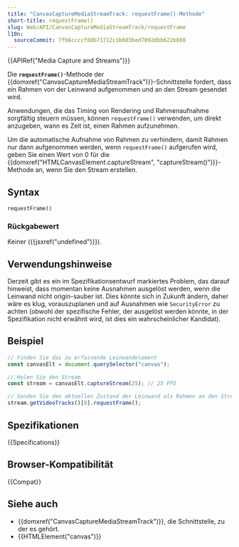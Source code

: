 ```yaml
---
title: "CanvasCaptureMediaStreamTrack: requestFrame()-Methode"
short-title: requestFrame()
slug: Web/API/CanvasCaptureMediaStreamTrack/requestFrame
l10n:
  sourceCommit: 7fb6ccccf88b71712c1b603bed7092dbb622b698
---
```


{{APIRef("Media Capture and Streams")}}

Die **`requestFrame()`**-Methode der {{domxref("CanvasCaptureMediaStreamTrack")}}-Schnittstelle fordert, dass ein Rahmen von der Leinwand aufgenommen und an den Stream gesendet wird.

Anwendungen, die das Timing von Rendering und Rahmenaufnahme sorgfältig steuern müssen, können `requestFrame()` verwenden, um direkt anzugeben, wann es Zeit ist, einen Rahmen aufzunehmen.

Um die automatische Aufnahme von Rahmen zu verhindern, damit Rahmen nur dann aufgenommen werden, wenn `requestFrame()` aufgerufen wird, geben Sie einen Wert von 0 für die {{domxref("HTMLCanvasElement.captureStream", "captureStream()")}}-Methode an, wenn Sie den Stream erstellen.

## Syntax

```js-nolint
requestFrame()
```

### Rückgabewert

Keiner ({{jsxref("undefined")}}).

## Verwendungshinweise

Derzeit gibt es ein im Spezifikationsentwurf markiertes Problem, das darauf hinweist, dass momentan keine Ausnahmen ausgelöst werden, wenn die Leinwand nicht origin-sauber ist. Dies könnte sich in Zukunft ändern, daher wäre es klug, vorauszuplanen und auf Ausnahmen wie `SecurityError` zu achten (obwohl der spezifische Fehler, der ausgelöst werden könnte, in der Spezifikation nicht erwähnt wird, ist dies ein wahrscheinlicher Kandidat).

## Beispiel

```js
// Finden Sie das zu erfassende Leinwandelement
const canvasElt = document.querySelector("canvas");

// Holen Sie den Stream
const stream = canvasElt.captureStream(25); // 25 FPS

// Senden Sie den aktuellen Zustand der Leinwand als Rahmen an den Stream
stream.getVideoTracks()[0].requestFrame();
```

## Spezifikationen

{{Specifications}}

## Browser-Kompatibilität

{{Compat}}

## Siehe auch

- {{domxref("CanvasCaptureMediaStreamTrack")}}, die Schnittstelle, zu der es gehört.
- {{HTMLElement("canvas")}}
